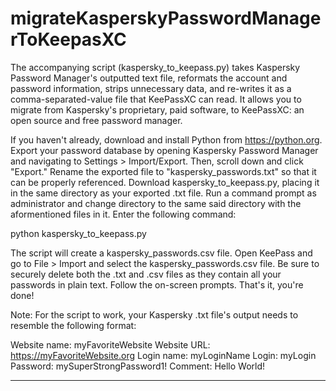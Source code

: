 # migrateKasperskyPasswordManagerToKeepasXC
The accompanying script (kaspersky_to_keepass.py) takes Kaspersky Password Manager's outputted text file, reformats the account and password information, strips unnecessary data, and re-writes it as a comma-separated-value file that KeePassXC can read. It allows you to migrate from Kaspersky's proprietary, paid software, to KeePassXC: an open source and free password manager.

If you haven't already, download and install Python from https://python.org. Export your password database by opening Kaspersky Password Manager and navigating to Settings > Import/Export. Then, scroll down and click "Export." Rename the exported file to "kaspersky_passwords.txt" so that it can be properly referenced. Download kaspersky_to_keepass.py, placing it in the same directory as your exported .txt file. Run a command prompt as administrator and change directory to the same said directory with the aformentioned files in it. Enter the following command:

python kaspersky_to_keepass.py

The script will create a kaspersky_passwords.csv file. Open KeePass and go to File > Import and select the kaspersky_passwords.csv file. Be sure to securely delete both the .txt and .csv files as they contain all your passwords in plain text. Follow the on-screen prompts. That's it, you're done!

Note: For the script to work, your Kaspersky .txt file's output needs to resemble the following format:

Website name: myFavoriteWebsite
Website URL: https://myFavoriteWebsite.org
Login name: myLoginName
Login: myLogin
Password: mySuperStrongPassword1!
Comment: Hello World!

---
